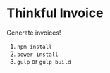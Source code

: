 # Thinkful Invoice

Generate invoices!

1. `npm install`
2. `bower install`
3. `gulp` or `gulp build`